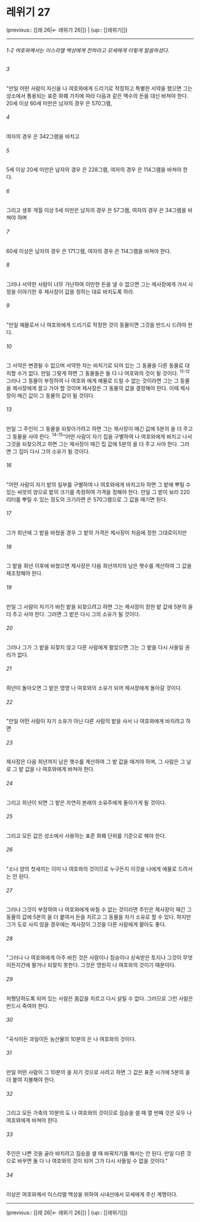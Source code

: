 # 레위기 27

(previous:: [[레 26|← 레위기 26]]) | (up:: [[레위기]])

***
###### 1-2 여호와께서는 이스라엘 백성에게 전하라고 모세에게 이렇게 말씀하셨다. 



###### 3 

"만일 어떤 사람이 자신을 나 여호와에게 드리기로 작정하고 특별한 서약을 했으면 그는 성소에서 통용되는 표준 화폐 가치에 따라 다음과 같은 액수의 돈을 대신 바쳐야 한다. 20세 이상 60세 미만은 남자의 경우 은 570그램, 



###### 4 

여자의 경우 은 342그램을 바치고 



###### 5 

5세 이상 20세 미만은 남자의 경우 은 228그램, 여자의 경우 은 114그램을 바쳐야 한다. 



###### 6 

그리고 생후 개월 이상 5세 미만은 남자의 경우 은 57그램, 여자의 경우 은 34그램을 바쳐야 하며 



###### 7 

60세 이상은 남자의 경우 은 171그램, 여자의 경우 은 114그램을 바쳐야 한다. 



###### 8 

그러나 서약한 사람이 너무 가난하여 이만한 돈을 낼 수 없으면 그는 제사장에게 가서 사정을 이야기한 후 제사장이 값을 정하는 대로 바치도록 하라. 



###### 9 

"만일 예물로서 나 여호와에게 드리기로 작정한 것이 동물이면 그것을 반드시 드려야 한다. 



###### 10 

그 서약은 변경될 수 없으며 서약한 자는 바치기로 되어 있는 그 동물을 다른 동물로 대치할 수가 없다. 만일 그렇게 하면 그 동물들은 둘 다 나 여호와의 것이 될 것이다. <sup class="versenum">11-12</sup>그러나 그 동물이 부정하여 나 여호와 에게 예물로 드릴 수 없는 것이라면 그는 그 동물을 제사장에게 끌고 가야 할 것이며 제사장은 그 동물의 값을 결정해야 한다. 이때 제사장이 매긴 값이 그 동물의 값이 될 것이다. 



###### 13 

만일 그 주인이 그 동물을 되찾아가려고 하면 그는 제사장이 매긴 값에 5분의 을 더 주고 그 동물을 사야 한다. <sup class="versenum">14-15</sup>"어떤 사람이 자기 집을 구별하여 나 여호와에게 바치고 나서 그것을 되찾으려고 하면 그는 제사장이 매긴 집 값에 5분의 을 더 주고 사야 한다. 그러면 그 집이 다시 그의 소유가 될 것이다. 



###### 16 

"어떤 사람이 자기 밭의 일부를 구별하여 나 여호와에게 바치고자 하면 그 밭에 뿌릴 수 있는 씨앗의 양으로 밭의 크기를 측정하여 가격을 정해야 한다. 만일 그 밭이 보리 220리터를 뿌릴 수 있는 정도의 크기라면 은 570그램으로 그 값을 매기면 된다. 



###### 17 

그가 희년에 그 밭을 바쳤을 경우 그 밭의 가격은 제사장이 처음에 정한 그대로이지만 



###### 18 

그 밭을 희년 이후에 바쳤으면 제사장은 다음 희년까지의 남은 햇수를 계산하여 그 값을 재조정해야 한다. 



###### 19 

만일 그 사람이 자기가 바친 밭을 되찾으려고 하면 그는 제사장이 정한 밭 값에 5분의 을 더 주고 사야 한다. 그러면 그 밭은 다시 그의 소유가 될 것이다. 



###### 20 

그러나 그가 그 밭을 되찾지 않고 다른 사람에게 팔았으면 그는 그 밭을 다시 사들일 권리가 없다. 



###### 21 

희년이 돌아오면 그 밭은 영영 나 여호와의 소유가 되어 제사장에게 돌아갈 것이다. 



###### 22 

"만일 어떤 사람이 자기 소유가 아닌 다른 사람의 밭을 사서 나 여호와에게 바치려고 하면 



###### 23 

제사장은 다음 희년까지 남은 햇수를 계산하여 그 밭 값을 매겨야 하며, 그 사람은 그 날로 그 밭 값을 나 여호와에게 바쳐야 한다. 



###### 24 

그리고 희년이 되면 그 밭은 자연히 본래의 소유주에게 돌아가게 될 것이다. 



###### 25 

그리고 모든 값은 성소에서 사용하는 표준 화폐 단위를 기준으로 해야 한다. 



###### 26 

"소나 양의 첫새끼는 이미 나 여호와의 것이므로 누구든지 이것을 나에게 예물로 드려서는 안 된다. 



###### 27 

그러나 그것이 부정하여 나 여호와에게 바칠 수 없는 것이라면 주인은 제사장이 매긴 그 동물의 값에 5분의 을 더 붙여서 돈을 치르고 그 동물을 자기 소유로 할 수 있다. 하지만 그가 도로 사지 않을 경우에는 제사장이 그것을 다른 사람에게 팔아도 좋다. 



###### 28 

"그러나 나 여호와에게 아주 바친 것은 사람이나 짐승이나 상속받은 토지나 그것이 무엇이든지간에 팔거나 되찾지 못한다. 그것은 영원히 나 여호와의 것이기 때문이다. 



###### 29 

처형당하도록 되어 있는 사람은 몸값을 치르고 다시 살릴 수 없다. 그러므로 그런 사람은 반드시 죽여야 한다. 



###### 30 

"곡식이든 과일이든 농산물의 10분의 은 나 여호와의 것이다. 



###### 31 

만일 어떤 사람이 그 10분의 을 자기 것으로 사려고 하면 그 값은 표준 시가에 5분의 을 더 붙여 지불해야 한다. 



###### 32 

그리고 모든 가축의 10분의 도 나 여호와의 것이므로 짐승을 셀 때 열 번째 것은 모두 나 여호와에게 바쳐야 한다. 



###### 33 

주인은 나쁜 것을 골라 바치려고 짐승을 셀 때 바꿔치기를 해서는 안 된다. 만일 다른 것으로 바꾸면 둘 다 나 여호와의 것이 되어 그가 다시 사들일 수 없을 것이다." 



###### 34 

이상은 여호와께서 이스라엘 백성을 위하여 시내산에서 모세에게 주신 계명이다.

***

(previous:: [[레 26|← 레위기 26]]) | (up:: [[레위기]])
